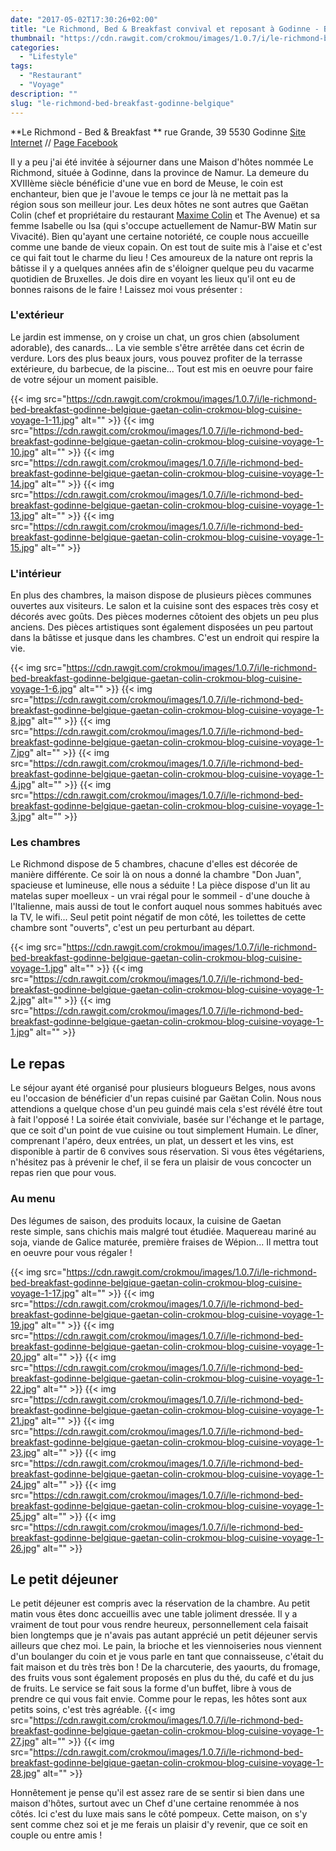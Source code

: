 ```yaml
---
date: "2017-05-02T17:30:26+02:00"
title: "Le Richmond, Bed & Breakfast convival et reposant à Godinne - Belgique"
thumbnail: "https://cdn.rawgit.com/crokmou/images/1.0.7/i/le-richmond-bed-breakfast-godinne-belgique-gaetan-colin-crokmou-blog-cuisine-voyage-1-5.jpg"
categories:
  - "Lifestyle"
tags:
  - "Restaurant"
  - "Voyage"
description: ""
slug: "le-richmond-bed-breakfast-godinne-belgique"
---
```


**Le Richmond - Bed & Breakfast ** rue Grande, 39 5530 Godinne [Site Internet](https://lerichmond.be) // [Page Facebook](https://www.facebook.com/LeRichmond.Dinant/)

Il y a peu j'ai été invitée à séjourner dans une Maison d'hôtes nommée Le Richmond, située à Godinne, dans la province de Namur. La demeure du XVIIIème siècle bénéficie d'une vue en bord de Meuse, le coin est enchanteur, bien que je l'avoue le temps ce jour là ne mettait pas la région sous son meilleur jour. Les deux hôtes ne sont autres que Gaëtan Colin (chef et propriétaire du restaurant [Maxime Colin](https://crokmou.com/2016/09/maxime-colin-cuisine-dexception) et The Avenue) et sa femme Isabelle ou Isa (qui s'occupe actuellement de Namur-BW Matin sur Vivacité). Bien qu'ayant une certaine notoriété, ce couple nous accueille comme une bande de vieux copain. On est tout de suite mis à l'aise et c'est ce qui fait tout le charme du lieu ! Ces amoureux de la nature ont repris la bâtisse il y a quelques années afin de s'éloigner quelque peu du vacarme quotidien de Bruxelles. Je dois dire en voyant les lieux qu'il ont eu de bonnes raisons de le faire ! Laissez moi vous présenter :

### L'extérieur

Le jardin est immense, on y croise un chat, un gros chien (absolument adorable), des canards... La vie semble s'être arrêtée dans cet écrin de verdure. Lors des plus beaux jours, vous pouvez profiter de la terrasse extérieure, du barbecue, de la piscine... Tout est mis en oeuvre pour faire de votre séjour un moment paisible.

{{< img src="https://cdn.rawgit.com/crokmou/images/1.0.7/i/le-richmond-bed-breakfast-godinne-belgique-gaetan-colin-crokmou-blog-cuisine-voyage-1-11.jpg" alt="" >}} {{< img src="https://cdn.rawgit.com/crokmou/images/1.0.7/i/le-richmond-bed-breakfast-godinne-belgique-gaetan-colin-crokmou-blog-cuisine-voyage-1-10.jpg" alt="" >}} {{< img src="https://cdn.rawgit.com/crokmou/images/1.0.7/i/le-richmond-bed-breakfast-godinne-belgique-gaetan-colin-crokmou-blog-cuisine-voyage-1-14.jpg" alt="" >}} {{< img src="https://cdn.rawgit.com/crokmou/images/1.0.7/i/le-richmond-bed-breakfast-godinne-belgique-gaetan-colin-crokmou-blog-cuisine-voyage-1-13.jpg" alt="" >}} {{< img src="https://cdn.rawgit.com/crokmou/images/1.0.7/i/le-richmond-bed-breakfast-godinne-belgique-gaetan-colin-crokmou-blog-cuisine-voyage-1-15.jpg" alt="" >}}

### L'intérieur

En plus des chambres, la maison dispose de plusieurs pièces communes ouvertes aux visiteurs. Le salon et la cuisine sont des espaces très cosy et décorés avec goûts. Des pièces modernes côtoient des objets un peu plus anciens. Des pièces artistiques sont également disposées un peu partout dans la bâtisse et jusque dans les chambres. C'est un endroit qui respire la vie.

{{< img src="https://cdn.rawgit.com/crokmou/images/1.0.7/i/le-richmond-bed-breakfast-godinne-belgique-gaetan-colin-crokmou-blog-cuisine-voyage-1-6.jpg" alt="" >}} {{< img src="https://cdn.rawgit.com/crokmou/images/1.0.7/i/le-richmond-bed-breakfast-godinne-belgique-gaetan-colin-crokmou-blog-cuisine-voyage-1-8.jpg" alt="" >}} {{< img src="https://cdn.rawgit.com/crokmou/images/1.0.7/i/le-richmond-bed-breakfast-godinne-belgique-gaetan-colin-crokmou-blog-cuisine-voyage-1-7.jpg" alt="" >}} {{< img src="https://cdn.rawgit.com/crokmou/images/1.0.7/i/le-richmond-bed-breakfast-godinne-belgique-gaetan-colin-crokmou-blog-cuisine-voyage-1-4.jpg" alt="" >}} {{< img src="https://cdn.rawgit.com/crokmou/images/1.0.7/i/le-richmond-bed-breakfast-godinne-belgique-gaetan-colin-crokmou-blog-cuisine-voyage-1-3.jpg" alt="" >}}

### Les chambres

Le Richmond dispose de 5 chambres, chacune d'elles est décorée de manière différente. Ce soir là on nous a donné la chambre "Don Juan", spacieuse et lumineuse, elle nous a séduite ! La pièce dispose d'un lit au matelas super moelleux - un vrai régal pour le sommeil - d'une douche à l'Italienne, mais aussi de tout le confort auquel nous sommes habitués avec la TV, le wifi... Seul petit point négatif de mon côté, les toilettes de cette chambre sont "ouverts", c'est un peu perturbant au départ.

{{< img src="https://cdn.rawgit.com/crokmou/images/1.0.7/i/le-richmond-bed-breakfast-godinne-belgique-gaetan-colin-crokmou-blog-cuisine-voyage-1.jpg" alt="" >}} {{< img src="https://cdn.rawgit.com/crokmou/images/1.0.7/i/le-richmond-bed-breakfast-godinne-belgique-gaetan-colin-crokmou-blog-cuisine-voyage-1-2.jpg" alt="" >}} {{< img src="https://cdn.rawgit.com/crokmou/images/1.0.7/i/le-richmond-bed-breakfast-godinne-belgique-gaetan-colin-crokmou-blog-cuisine-voyage-1-1.jpg" alt="" >}}

## Le repas

Le séjour ayant été organisé pour plusieurs blogueurs Belges, nous avons eu l'occasion de bénéficier d'un repas cuisiné par Gaëtan Colin. Nous nous attendions a quelque chose d'un peu guindé mais cela s'est révélé être tout à fait l'opposé ! La soirée était conviviale, basée sur l'échange et le partage, que ce soit d'un point de vue cuisine ou tout simplement Humain. Le dîner, comprenant l'apéro, deux entrées, un plat, un dessert et les vins, est disponible à partir de 6 convives sous réservation. Si vous êtes végétariens, n'hésitez pas à prévenir le chef, il se fera un plaisir de vous concocter un repas rien que pour vous.

### Au menu

Des légumes de saison, des produits locaux, la cuisine de Gaetan reste simple, sans chichis mais malgré tout étudiée. Maquereau mariné au soja, viande de Galice maturée, première fraises de Wépion... Il mettra tout en oeuvre pour vous régaler !

{{< img src="https://cdn.rawgit.com/crokmou/images/1.0.7/i/le-richmond-bed-breakfast-godinne-belgique-gaetan-colin-crokmou-blog-cuisine-voyage-1-17.jpg" alt="" >}} {{< img src="https://cdn.rawgit.com/crokmou/images/1.0.7/i/le-richmond-bed-breakfast-godinne-belgique-gaetan-colin-crokmou-blog-cuisine-voyage-1-19.jpg" alt="" >}} {{< img src="https://cdn.rawgit.com/crokmou/images/1.0.7/i/le-richmond-bed-breakfast-godinne-belgique-gaetan-colin-crokmou-blog-cuisine-voyage-1-20.jpg" alt="" >}} {{< img src="https://cdn.rawgit.com/crokmou/images/1.0.7/i/le-richmond-bed-breakfast-godinne-belgique-gaetan-colin-crokmou-blog-cuisine-voyage-1-22.jpg" alt="" >}} {{< img src="https://cdn.rawgit.com/crokmou/images/1.0.7/i/le-richmond-bed-breakfast-godinne-belgique-gaetan-colin-crokmou-blog-cuisine-voyage-1-21.jpg" alt="" >}} {{< img src="https://cdn.rawgit.com/crokmou/images/1.0.7/i/le-richmond-bed-breakfast-godinne-belgique-gaetan-colin-crokmou-blog-cuisine-voyage-1-23.jpg" alt="" >}} {{< img src="https://cdn.rawgit.com/crokmou/images/1.0.7/i/le-richmond-bed-breakfast-godinne-belgique-gaetan-colin-crokmou-blog-cuisine-voyage-1-24.jpg" alt="" >}} {{< img src="https://cdn.rawgit.com/crokmou/images/1.0.7/i/le-richmond-bed-breakfast-godinne-belgique-gaetan-colin-crokmou-blog-cuisine-voyage-1-25.jpg" alt="" >}} {{< img src="https://cdn.rawgit.com/crokmou/images/1.0.7/i/le-richmond-bed-breakfast-godinne-belgique-gaetan-colin-crokmou-blog-cuisine-voyage-1-26.jpg" alt="" >}}

## Le petit déjeuner

Le petit déjeuner est compris avec la réservation de la chambre. Au petit matin vous êtes donc accueillis avec une table joliment dressée. Il y a vraiment de tout pour vous rendre heureux, personnellement cela faisait bien longtemps que je n'avais pas autant apprécié un petit déjeuner servis ailleurs que chez moi. Le pain, la brioche et les viennoiseries nous viennent d'un boulanger du coin et je vous parle en tant que connaisseuse, c'était du fait maison et du très très bon ! De la charcuterie, des yaourts, du fromage, des fruits vous sont également proposés en plus du thé, du café et du jus de fruits. Le service se fait sous la forme d'un buffet, libre à vous de prendre ce qui vous fait envie. Comme pour le repas, les hôtes sont aux petits soins, c'est très agréable. {{< img src="https://cdn.rawgit.com/crokmou/images/1.0.7/i/le-richmond-bed-breakfast-godinne-belgique-gaetan-colin-crokmou-blog-cuisine-voyage-1-27.jpg" alt="" >}} {{< img src="https://cdn.rawgit.com/crokmou/images/1.0.7/i/le-richmond-bed-breakfast-godinne-belgique-gaetan-colin-crokmou-blog-cuisine-voyage-1-28.jpg" alt="" >}}

Honnêtement je pense qu'il est assez rare de se sentir si bien dans une maison d'hôtes, surtout avec un Chef d'une certaine renommée à nos côtés. Ici c'est du luxe mais sans le côté pompeux. Cette maison, on s'y sent comme chez soi et je me ferais un plaisir d'y revenir, que ce soit en couple ou entre amis !